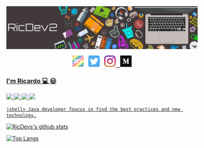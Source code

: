 
<center>
  <img src="https://raw.githubusercontent.com/ricdev2/ricdev2/master/imgs/banner.png">
</center>

<p align='center'>
<a href="https://dev.to/ricdev2" target="_blank"><img height="30" src="https://raw.githubusercontent.com/ricdev2/ricdev2/master/imgs/dev.png?raw=true"></a>&nbsp;&nbsp;
<a href="https://twitter.com/Ric_Dev2" target="_blank"><img height="30" src="https://raw.githubusercontent.com/ricdev2/ricdev2/master/imgs/twitter.png?raw=true"></a>&nbsp;&nbsp;
<a href="https://www.instagram.com/ricdev2" target="_blank"><img height="30" src="https://raw.githubusercontent.com/ricdev2/ricdev2/master/imgs/instagram.jpg?raw=true">&nbsp;&nbsp;
<a href="https://medium.com/@ricardoupiicsa02" target="_blank"><img height="30" src="https://raw.githubusercontent.com/ricdev2/ricdev2/master/imgs/medium.png?raw=true">  
</p>

### I'm Ricardo :computer: :smiley:

![](https://badgen.net/badge/icon/maven?icon=maven&label) ![](https://badgen.net/badge/icon/apple?icon=apple&label) ![](https://badgen.net/badge/icon/circleci?icon=circleci&label) ![](https://badgen.net/badge/icon/docker?icon=docker&label)

```
jshell> Java developer foucus in find the best practices and new technology.
```

[![RicDevs's github stats](https://github-readme-stats.vercel.app/api?username=ricdev2&hide=contribs&count_private=true&show_icons=true&theme=tokyonight)](https://github.com/ricdev2/github-readme-stats)

[![Top Langs](https://github-readme-stats.vercel.app/api/top-langs/?username=ricdev2&layout=compact)](https://github.com/ricdev2/github-readme-stats)
